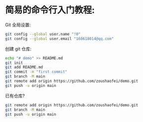 # 简易的命令行入门教程:

Git 全局设置:

```bash
git config --global user.name "!0"
git config --global user.email "168618014@qq.com"
```

创建 git 仓库:

```bash
echo "# demo" >> README.md
git init
git add README.md
git commit -m "first commit"
git branch -M main
git remote add origin https://github.com/zoushaofei/demo.git
git push -u origin main
```

已有仓库?

```bash
git remote add origin https://github.com/zoushaofei/demo.git
git branch -M main
git push -u origin main
```
